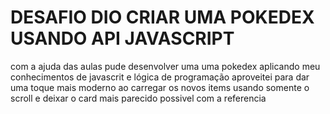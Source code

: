 # DESAFIO DIO CRIAR UMA POKEDEX USANDO API JAVASCRIPT

com a ajuda das aulas pude desenvolver uma uma pokedex aplicando meu conhecimentos de javascrit e lógica de programação aproveitei para dar uma toque mais moderno ao carregar os novos items usando somente o scroll e deixar o card mais parecido possivel com a referencia 

